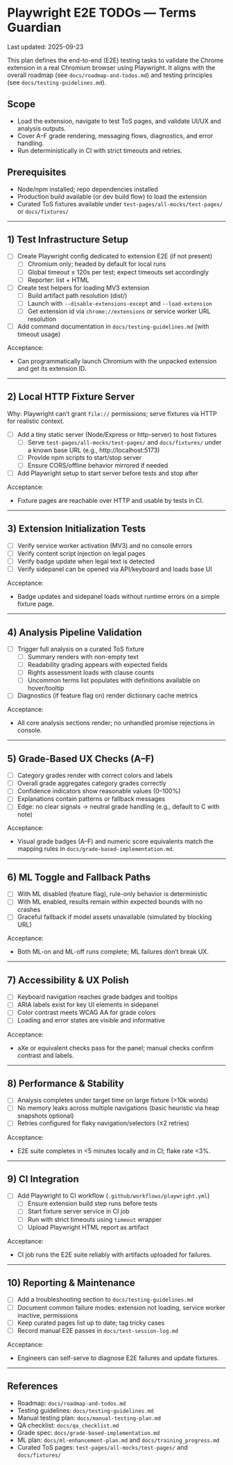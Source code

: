 # Playwright E2E TODOs — Terms Guardian

Last updated: 2025-09-23

This plan defines the end-to-end (E2E) testing tasks to validate the Chrome extension in a real Chromium browser using Playwright. It aligns with the overall roadmap (see `docs/roadmap-and-todos.md`) and testing principles (see `docs/testing-guidelines.md`).

## Scope

- Load the extension, navigate to test ToS pages, and validate UI/UX and analysis outputs.
- Cover A–F grade rendering, messaging flows, diagnostics, and error handling.
- Run deterministically in CI with strict timeouts and retries.

## Prerequisites

- Node/npm installed; repo dependencies installed
- Production build available (or dev build flow) to load the extension
- Curated ToS fixtures available under `test-pages/all-mocks/test-pages/` or `docs/fixtures/`

---

## 1) Test Infrastructure Setup

- [ ] Create Playwright config dedicated to extension E2E (if not present)
  - [ ] Chromium only; headed by default for local runs
  - [ ] Global timeout ≤ 120s per test; expect timeouts set accordingly
  - [ ] Reporter: list + HTML
- [ ] Create test helpers for loading MV3 extension
  - [ ] Build artifact path resolution (dist/)
  - [ ] Launch with `--disable-extensions-except` and `--load-extension`
  - [ ] Get extension id via `chrome://extensions` or service worker URL resolution
- [ ] Add command documentation in `docs/testing-guidelines.md` (with timeout usage)

Acceptance:

- Can programmatically launch Chromium with the unpacked extension and get its extension ID.

---

## 2) Local HTTP Fixture Server

Why: Playwright can’t grant `file://` permissions; serve fixtures via HTTP for realistic context.

- [ ] Add a tiny static server (Node/Express or http-server) to host fixtures
  - [ ] Serve `test-pages/all-mocks/test-pages/` and `docs/fixtures/` under a known base URL (e.g., http://localhost:5173)
  - [ ] Provide npm scripts to start/stop server
  - [ ] Ensure CORS/offline behavior mirrored if needed
- [ ] Add Playwright setup to start server before tests and stop after

Acceptance:

- Fixture pages are reachable over HTTP and usable by tests in CI.

---

## 3) Extension Initialization Tests

- [ ] Verify service worker activation (MV3) and no console errors
- [ ] Verify content script injection on legal pages
- [ ] Verify badge update when legal text is detected
- [ ] Verify sidepanel can be opened via API/keyboard and loads base UI

Acceptance:

- Badge updates and sidepanel loads without runtime errors on a simple fixture page.

---

## 4) Analysis Pipeline Validation

- [ ] Trigger full analysis on a curated ToS fixture
  - [ ] Summary renders with non-empty text
  - [ ] Readability grading appears with expected fields
  - [ ] Rights assessment loads with clause counts
  - [ ] Uncommon terms list populates with definitions available on hover/tooltip
- [ ] Diagnostics (if feature flag on) render dictionary cache metrics

Acceptance:

- All core analysis sections render; no unhandled promise rejections in console.

---

## 5) Grade-Based UX Checks (A–F)

- [ ] Category grades render with correct colors and labels
- [ ] Overall grade aggregates category grades correctly
- [ ] Confidence indicators show reasonable values (0–100%)
- [ ] Explanations contain patterns or fallback messages
- [ ] Edge: no clear signals → neutral grade handling (e.g., default to C with note)

Acceptance:

- Visual grade badges (A–F) and numeric score equivalents match the mapping rules in `docs/grade-based-implementation.md`.

---

## 6) ML Toggle and Fallback Paths

- [ ] With ML disabled (feature flag), rule-only behavior is deterministic
- [ ] With ML enabled, results remain within expected bounds with no crashes
- [ ] Graceful fallback if model assets unavailable (simulated by blocking URL)

Acceptance:

- Both ML-on and ML-off runs complete; ML failures don’t break UX.

---

## 7) Accessibility & UX Polish

- [ ] Keyboard navigation reaches grade badges and tooltips
- [ ] ARIA labels exist for key UI elements in sidepanel
- [ ] Color contrast meets WCAG AA for grade colors
- [ ] Loading and error states are visible and informative

Acceptance:

- aXe or equivalent checks pass for the panel; manual checks confirm contrast and labels.

---

## 8) Performance & Stability

- [ ] Analysis completes under target time on large fixture (>10k words)
- [ ] No memory leaks across multiple navigations (basic heuristic via heap snapshots optional)
- [ ] Retries configured for flaky navigation/selectors (≤2 retries)

Acceptance:

- E2E suite completes in <5 minutes locally and in CI; flake rate <3%.

---

## 9) CI Integration

- [ ] Add Playwright to CI workflow (`.github/workflows/playwright.yml`)
  - [ ] Ensure extension build step runs before tests
  - [ ] Start fixture server service in CI job
  - [ ] Run with strict timeouts using `timeout` wrapper
  - [ ] Upload Playwright HTML report as artifact

Acceptance:

- CI job runs the E2E suite reliably with artifacts uploaded for failures.

---

## 10) Reporting & Maintenance

- [ ] Add a troubleshooting section to `docs/testing-guidelines.md`
- [ ] Document common failure modes: extension not loading, service worker inactive, permissions
- [ ] Keep curated pages list up to date; tag tricky cases
- [ ] Record manual E2E passes in `docs/test-session-log.md`

Acceptance:

- Engineers can self-serve to diagnose E2E failures and update fixtures.

---

## References

- Roadmap: `docs/roadmap-and-todos.md`
- Testing guidelines: `docs/testing-guidelines.md`
- Manual testing plan: `docs/manual-testing-plan.md`
- QA checklist: `docs/qa_checklist.md`
- Grade spec: `docs/grade-based-implementation.md`
- ML plan: `docs/ml-enhancement-plan.md` and `docs/training_progress.md`
- Curated ToS pages: `test-pages/all-mocks/test-pages/` and `docs/fixtures/`
